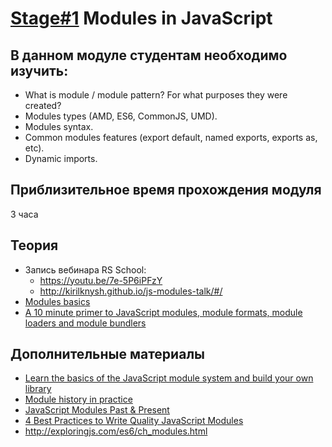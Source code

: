 # [Stage#1](../../) Modules in JavaScript

## В данном модуле студентам необходимо изучить:

- What is module / module pattern? For what purposes they were created?
- Modules types (AMD, ES6, CommonJS, UMD).
- Modules syntax.
- Common modules features (export default, named exports, exports as, etc).
- Dynamic imports.

## Приблизительное время прохождения модуля

3 часа

## Теория

- Запись вебинара RS School:
  - https://youtu.be/7e-5P6iPFzY
  - http://kirilknysh.github.io/js-modules-talk/#/
- [Modules basics](https://javascript.info/modules)
- [A 10 minute primer to JavaScript modules, module formats, module loaders and module bundlers](https://jvandemo.com/a-10-minute-primer-to-javascript-modules-module-formats-module-loaders-and-module-bundlers/)

## Дополнительные материалы

- [Learn the basics of the JavaScript module system and build your own library](https://www.freecodecamp.org/news/anatomy-of-js-module-systems-and-building-libraries-fadcd8dbd0e/)
- [Module history in practice](https://www.youtube.com/watch?v=JDDn57_z5Og)
- [JavaScript Modules Past & Present](https://www.youtube.com/watch?v=GQ96b_u7rGc)
- [4 Best Practices to Write Quality JavaScript Modules](https://dmitripavlutin.com/javascript-modules-best-practices/)
- http://exploringjs.com/es6/ch_modules.html
